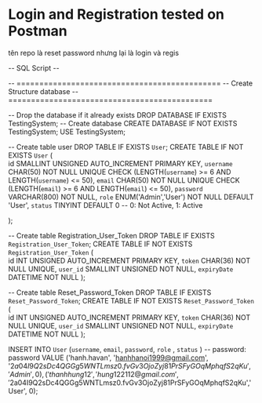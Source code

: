 # Login and Registration tested on Postman

tên repo là reset password nhưng lại là login và regis

-- SQL Script --

-- =============================================
-- Create Structure database
-- =============================================

-- Drop the database if it already exists
DROP DATABASE IF EXISTS TestingSystem;
-- Create database
CREATE DATABASE IF NOT EXISTS TestingSystem;
USE TestingSystem;

-- Create table user
DROP TABLE IF EXISTS 	`User`;
CREATE TABLE IF NOT EXISTS `User` ( 	
	id 				SMALLINT UNSIGNED AUTO_INCREMENT PRIMARY KEY,
	`username`	 	CHAR(50) NOT NULL UNIQUE CHECK (LENGTH(`username`) >= 6 AND LENGTH(`username`) <= 50),
	`email` 		CHAR(50) NOT NULL UNIQUE CHECK (LENGTH(`email`) >= 6 AND LENGTH(`email`) <= 50),
	`password` 		VARCHAR(800) NOT NULL,
    `role` 			ENUM('Admin','User') NOT NULL DEFAULT 'User',
	`status`		TINYINT DEFAULT 0 -- 0: Not Active, 1: Active
    
);

-- Create table Registration_User_Token
DROP TABLE IF EXISTS 	`Registration_User_Token`;
CREATE TABLE IF NOT EXISTS `Registration_User_Token` ( 	
	id 				INT UNSIGNED AUTO_INCREMENT PRIMARY KEY,
	`token`	 		CHAR(36) NOT NULL UNIQUE,
	`user_id` 		SMALLINT UNSIGNED NOT NULL,
	`expiryDate` 	DATETIME NOT NULL
);

-- Create table Reset_Password_Token
DROP TABLE IF EXISTS 	`Reset_Password_Token`;
CREATE TABLE IF NOT EXISTS `Reset_Password_Token` ( 	
	id 				INT UNSIGNED AUTO_INCREMENT PRIMARY KEY,
	`token`	 		CHAR(36) NOT NULL UNIQUE,
	`user_id` 		SMALLINT UNSIGNED NOT NULL,
	`expiryDate` 	DATETIME NOT NULL
);

INSERT INTO `User` (`username`,			`email`,						`password`,	`role`		,											`status`	)
-- password: password
VALUE			('hanh.havan',		'hanhhanoi1999@gmail.com',		'$2a$04$I9Q2sDc4QGGg5WNTLmsz0.fvGv3OjoZyj81PrSFyGOqMphqfS2qKu','Admin',		0), 
				('thanhhung12',		'hung122112@gmail.com',			'$2a$04$I9Q2sDc4QGGg5WNTLmsz0.fvGv3OjoZyj81PrSFyGOqMphqfS2qKu','User',		0);
				
